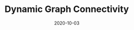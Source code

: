 ---
layout: post
title: "Dynamic Graph Connectivity"
date:  2020-10-03
categories: [data structures, algorithms, graphs]
papers:
- name: "Dynamic graph connectivity in polylogarithmic worst case time"
  link: "https://epubs.siam.org/doi/pdf/10.1137/1.9781611973105.81"
---